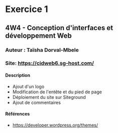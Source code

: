 # Exercice 1
## 4W4 - Conception d'interfaces et développement Web
### Auteur : Taïsha Dorval-Mbele
### Site: https://cidweb6.sg-host.com/
#### Description
- Ajout d'un logo
- Modification de l'entête et du pied de page
- Déploiement du site sur Siteground
- Ajout de commentaires

#### Références
- https://developer.wordpress.org/themes/